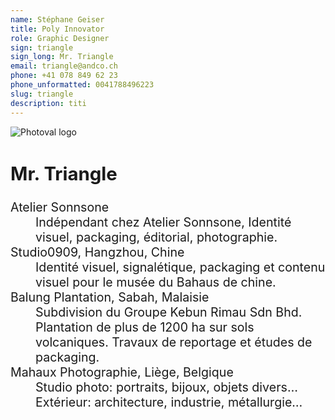 ```yaml
---
name: Stéphane Geiser
title: Poly Innovator
role: Graphic Designer
sign: triangle
sign_long: Mr. Triangle
email: triangle@andco.ch
phone: +41 078 849 62 23
phone_unformatted: 0041788496223
slug: triangle
description: titi
---
```


<div class="grid__item lg-w-1/4 sm-w-1/2 xs-w-1/1">
</div>

<div class="grid__item lg-w-1/2 sm-w-1/1 xs-w-1/1">
	 <article class="card ">
		<img class="card__media" src="{{ site.url }}/files/cards/triangle/triangle-portrait.png" alt="Photoval logo" title="Photoval logo">
	</article>
</div>

<div class="grid__item lg-w-1/2 sm-w-1/1 xs-w-1/1">
    <article class="card card--padded" style="font-size: 1.4em;">
    	<h2 class="card__title">Mr. Triangle</h2>
        <dl>
        	<dt>Atelier Sonnsone</dt>
        	<dd>Indépendant chez Atelier Sonnsone, Identité visuel, packaging, éditorial, photographie.</dd>
        	<dt>Studio0909, Hangzhou, Chine</dt>
        	<dd>Identité visuel, signalétique, packaging et contenu visuel pour le musée du Bahaus de chine.</dd>
        	<dt>Balung Plantation, Sabah, Malaisie</dt>
        	<dd>Subdivision du Groupe Kebun Rimau Sdn Bhd. Plantation de plus de 1200 ha sur sols volcaniques. Travaux de reportage et études de packaging.</dd>
        	<dt>Mahaux Photographie, Liège, Belgique</dt>
        	<dd>Studio photo: portraits, bijoux, objets divers…</dd>
			<dd>Extérieur: architecture, industrie, métallurgie… </dd>
        </dl>
	</article>
</div>